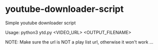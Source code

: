 # youtube-downloader-script
Simple youtube downloader script

Usage: python3 ytd.py <VIDEO_URL> <OUTPUT_FILENAME>

NOTE: Make sure the url is NOT a play list url, otherwise it won't work ...
